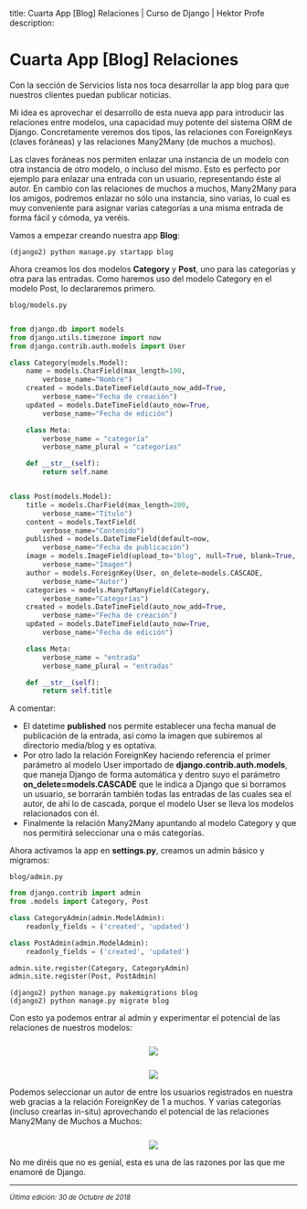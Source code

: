 title: Cuarta App [Blog] Relaciones | Curso de Django | Hektor Profe
description: 

# Cuarta App [Blog] Relaciones

Con la sección de Servicios lista nos toca desarrollar la app blog para que nuestros clientes puedan publicar noticias.

Mi idea es aprovechar el desarrollo de esta nueva app para introducir las relaciones entre modelos, una capacidad muy potente del sistema ORM de Django. Concretamente veremos dos tipos, las relaciones con ForeignKeys (claves foráneas) y las relaciones Many2Many (de muchos a muchos).

Las claves foráneas nos permiten enlazar una instancia de un modelo con otra instancia de otro modelo, o incluso del mismo. Esto es perfecto por ejemplo para enlazar una entrada con un usuario, representando éste al autor. En cambio con las relaciones de muchos a muchos, Many2Many para los amigos, podremos enlazar no sólo una instancia, sino varias, lo cual es muy conveniente para asignar varias categorías a una misma entrada de forma fácil y cómoda, ya veréis.

Vamos a empezar creando nuestra app **Blog**:

```
(django2) python manage.py startapp blog
```

Ahora creamos los dos modelos **Category** y **Post**, uno para las categorías y otra para las entradas. Como haremos uso del modelo Category en el modelo Post,  lo declararemos primero.

`blog/models.py` 

``` python 

from django.db import models
from django.utils.timezone import now
from django.contrib.auth.models import User

class Category(models.Model):
    name = models.CharField(max_length=100, 
        verbose_name="Nombre")
    created = models.DateTimeField(auto_now_add=True, 
        verbose_name="Fecha de creación")
    updated = models.DateTimeField(auto_now=True, 
        verbose_name="Fecha de edición")

    class Meta:
        verbose_name = "categoría"
        verbose_name_plural = "categorías"

    def __str__(self):
        return self.name


class Post(models.Model):
    title = models.CharField(max_length=200, 
        verbose_name="Título")
    content = models.TextField(
        verbose_name="Contenido")
    published = models.DateTimeField(default=now,
        verbose_name="Fecha de publicación")
    image = models.ImageField(upload_to="blog", null=True, blank=True,
        verbose_name="Imagen")
    author = models.ForeignKey(User, on_delete=models.CASCADE, 
        verbose_name="Autor")
    categories = models.ManyToManyField(Category, 
        verbose_name="Categorías")
    created = models.DateTimeField(auto_now_add=True, 
        verbose_name="Fecha de creación")
    updated = models.DateTimeField(auto_now=True, 
        verbose_name="Fecha de edición")    

    class Meta:
        verbose_name = "entrada"
        verbose_name_plural = "entradas"

    def __str__(self):
        return self.title
```
A comentar: 

* El datetime **published** nos permite establecer una fecha manual de publicación de la entrada, así como la imagen que subiremos al directorio media/blog y es optativa.
* Por otro lado la relación ForeignKey haciendo referencia el primer parámetro al modelo User importado de **django.contrib.auth.models**, que maneja Django de forma automática y dentro suyo el parámetro **on_delete=models.CASCADE** que le indica a Django que si borramos un usuario, se borrarán también todas las entradas de las cuales sea el autor, de ahí lo de cascada, porque el modelo User se lleva los modelos relacionados con él. 
* Finalmente la relación Many2Many apuntando al modelo Category y que nos permitirá seleccionar una o más categorías.

Ahora activamos la app en **settings.py**, creamos un admin básico y migramos:

`blog/admin.py`

```python
from django.contrib import admin
from .models import Category, Post

class CategoryAdmin(admin.ModelAdmin):
    readonly_fields = ('created', 'updated')

class PostAdmin(admin.ModelAdmin):
    readonly_fields = ('created', 'updated')

admin.site.register(Category, CategoryAdmin)
admin.site.register(Post, PostAdmin)
```

```
(django2) python manage.py makemigrations blog
(django2) python manage.py migrate blog
```

Con esto ya podemos entrar al admin y experimentar el potencial de las relaciones de nuestros modelos:

<div style="text-align:center;margin-top:25px"><img src="{{cdn}}/django/webempresa/18.png" style="max-width:150px"/></div>

<div style="text-align:center;margin-top:25px"><img src="{{cdn}}/django/webempresa/19.png" style="max-width:750px"/></div>

Podemos seleccionar un autor de entre los usuarios registrados en nuestra web gracias a la relación ForeignKey de 1 a muchos. Y varias categorías (incluso crearlas in-situ) aprovechando el potencial de las relaciones Many2Many de Muchos a Muchos:

<div style="text-align:center;margin-top:25px"><img src="{{cdn}}/django/webempresa/20.png" style="max-width:450px"/></div>

No me diréis que no es genial, esta es una de las razones por las que me enamoré de Django.

___
<small class="edited"><i>Última edición: 30 de Octubre de 2018</i></small>
